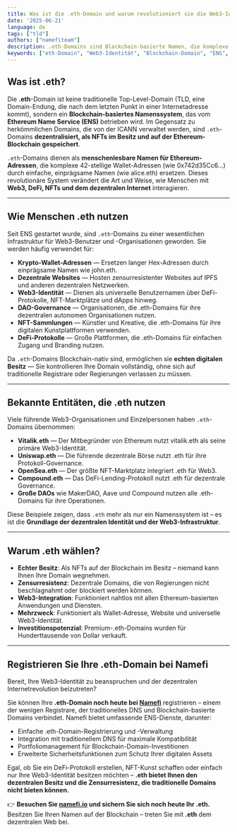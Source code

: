 ```yaml
---
title: Was ist die .eth-Domain und warum revolutioniert sie die Web3-Identität?
date: '2025-06-21'
language: de
tags: ["tld"]
authors: ["namefiteam"]
description: .eth-Domains sind Blockchain-basierte Namen, die komplexe Wallet-Adressen durch menschenlesbare Namen ersetzen. Erfahren Sie, wie ENS die Web3-Identität und den digitalen Besitz verändert.
keywords: ["eth-Domain", "Web3-Identität", "Blockchain-Domain", "ENS", "Ethereum Name Service", "digitaler Besitz"]
---
```



## **Was ist .eth?**

Die **.eth**-Domain ist keine traditionelle Top-Level-Domain (TLD, eine Domain-Endung, die nach dem letzten Punkt in einer Internetadresse kommt), sondern ein **Blockchain-basiertes Namenssystem**, das vom **Ethereum Name Service (ENS)** betrieben wird. Im Gegensatz zu herkömmlichen Domains, die von der ICANN verwaltet werden, sind `.eth`-Domains **dezentralisiert, als NFTs im Besitz und auf der Ethereum-Blockchain gespeichert**.

`.eth`-Domains dienen als **menschenlesbare Namen für Ethereum-Adressen**, die komplexe 42-stellige Wallet-Adressen (wie 0x742d35Cc6...) durch einfache, einprägsame Namen (wie alice.eth) ersetzen. Dieses revolutionäre System verändert die Art und Weise, wie Menschen mit **Web3, DeFi, NFTs und dem dezentralen Internet** interagieren.

---

## **Wie Menschen .eth nutzen**

Seit ENS gestartet wurde, sind `.eth`-Domains zu einer wesentlichen Infrastruktur für Web3-Benutzer und -Organisationen geworden. Sie werden häufig verwendet für:

*   **Krypto-Wallet-Adressen** — Ersetzen langer Hex-Adressen durch einprägsame Namen wie john.eth.
*   **Dezentrale Websites** — Hosten zensurresistenter Websites auf IPFS und anderen dezentralen Netzwerken.
*   **Web3-Identität** — Dienen als universelle Benutzernamen über DeFi-Protokolle, NFT-Marktplätze und dApps hinweg.
*   **DAO-Governance** — Organisationen, die .eth-Domains für ihre dezentralen autonomen Organisationen nutzen.
*   **NFT-Sammlungen** — Künstler und Kreative, die .eth-Domains für ihre digitalen Kunstplattformen verwenden.
*   **DeFi-Protokolle** — Große Plattformen, die .eth-Domains für einfachen Zugang und Branding nutzen.

Da `.eth`-Domains Blockchain-nativ sind, ermöglichen sie **echten digitalen Besitz** — Sie kontrollieren Ihre Domain vollständig, ohne sich auf traditionelle Registrare oder Regierungen verlassen zu müssen.

---

## **Bekannte Entitäten, die .eth nutzen**

Viele führende Web3-Organisationen und Einzelpersonen haben `.eth`-Domains übernommen:

*   **Vitalik.eth** — Der Mitbegründer von Ethereum nutzt vitalik.eth als seine primäre Web3-Identität.
*   **Uniswap.eth** — Die führende dezentrale Börse nutzt .eth für ihre Protokoll-Governance.
*   **OpenSea.eth** — Der größte NFT-Marktplatz integriert .eth für Web3.
*   **Compound.eth** — Das DeFi-Lending-Protokoll nutzt .eth für dezentrale Governance.
*   **Große DAOs** wie MakerDAO, Aave und Compound nutzen alle .eth-Domains für ihre Operationen.

Diese Beispiele zeigen, dass `.eth` mehr als nur ein Namenssystem ist – es ist die **Grundlage der dezentralen Identität und der Web3-Infrastruktur**.

---

## **Warum .eth wählen?**

*   **Echter Besitz**: Als NFTs auf der Blockchain im Besitz – niemand kann Ihnen Ihre Domain wegnehmen.
*   **Zensurresistenz**: Dezentrale Domains, die von Regierungen nicht beschlagnahmt oder blockiert werden können.
*   **Web3-Integration**: Funktioniert nahtlos mit allen Ethereum-basierten Anwendungen und Diensten.
*   **Mehrzweck**: Funktioniert als Wallet-Adresse, Website und universelle Web3-Identität.
*   **Investitionspotenzial**: Premium-.eth-Domains wurden für Hunderttausende von Dollar verkauft.

---

## **Registrieren Sie Ihre .eth-Domain bei Namefi**

Bereit, Ihre Web3-Identität zu beanspruchen und der dezentralen Internetrevolution beizutreten?

Sie können Ihre **.eth-Domain noch heute bei [Namefi](https://namefi.io)** registrieren – einem der wenigen Registrare, der traditionelles DNS und Blockchain-basierte Domains verbindet. Namefi bietet umfassende ENS-Dienste, darunter:

*   Einfache .eth-Domain-Registrierung und -Verwaltung
*   Integration mit traditionellem DNS für maximale Kompatibilität
*   Portfoliomanagement für Blockchain-Domain-Investitionen
*   Erweiterte Sicherheitsfunktionen zum Schutz Ihrer digitalen Assets

Egal, ob Sie ein DeFi-Protokoll erstellen, NFT-Kunst schaffen oder einfach nur Ihre Web3-Identität besitzen möchten – **.eth bietet Ihnen den dezentralen Besitz und die Zensurresistenz, die traditionelle Domains nicht bieten können.**

👉 **Besuchen Sie [namefi.io](https://namefi.io) und sichern Sie sich noch heute Ihr .eth.**
Besitzen Sie Ihren Namen auf der Blockchain – treten Sie mit **.eth** dem dezentralen Web bei.